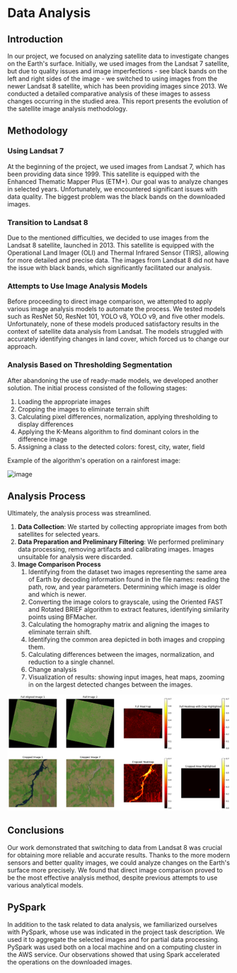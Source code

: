 # Data Analysis

## Introduction

In our project, we focused on analyzing satellite data to investigate changes on the Earth's surface. Initially, we used images from the Landsat 7 satellite, but due to quality issues and image imperfections - see black bands on the left and right sides of the image - we switched to using images from the newer Landsat 8 satellite, which has been providing images since 2013. We conducted a detailed comparative analysis of these images to assess changes occurring in the studied area. This report presents the evolution of the satellite image analysis methodology.

## Methodology

### Using Landsat 7

At the beginning of the project, we used images from Landsat 7, which has been providing data since 1999. This satellite is equipped with the Enhanced Thematic Mapper Plus (ETM+). Our goal was to analyze changes in selected years. Unfortunately, we encountered significant issues with data quality. The biggest problem was the black bands on the downloaded images.

### Transition to Landsat 8

Due to the mentioned difficulties, we decided to use images from the Landsat 8 satellite, launched in 2013. This satellite is equipped with the Operational Land Imager (OLI) and Thermal Infrared Sensor (TIRS), allowing for more detailed and precise data. The images from Landsat 8 did not have the issue with black bands, which significantly facilitated our analysis.

### Attempts to Use Image Analysis Models

Before proceeding to direct image comparison, we attempted to apply various image analysis models to automate the process. We tested models such as ResNet 50, ResNet 101, YOLO v8, YOLO v9, and five other models. Unfortunately, none of these models produced satisfactory results in the context of satellite data analysis from Landsat. The models struggled with accurately identifying changes in land cover, which forced us to change our approach.

### Analysis Based on Thresholding Segmentation

After abandoning the use of ready-made models, we developed another solution. The initial process consisted of the following stages:

1. Loading the appropriate images
2. Cropping the images to eliminate terrain shift
3. Calculating pixel differences, normalization, applying thresholding to display differences
4. Applying the K-Means algorithm to find dominant colors in the difference image
5. Assigning a class to the detected colors: forest, city, water, field

Example of the algorithm's operation on a rainforest image:

![image](https://github.com/knrdsmt/AWS-Klasyfikacja/assets/97449172/1c49f25b-2f75-4c2b-bbf9-06ecf149c2c6)

## Analysis Process

Ultimately, the analysis process was streamlined.

1. **Data Collection**: We started by collecting appropriate images from both satellites for selected years.
2. **Data Preparation and Preliminary Filtering**: We performed preliminary data processing, removing artifacts and calibrating images. Images unsuitable for analysis were discarded.
3. **Image Comparison Process**
   1. Identifying from the dataset two images representing the same area of Earth by decoding information found in the file names: reading the path, row, and year parameters. Determining which image is older and which is newer.
   2. Converting the image colors to grayscale, using the Oriented FAST and Rotated BRIEF algorithm to extract features, identifying similarity points using BFMacher.
   3. Calculating the homography matrix and aligning the images to eliminate terrain shift.
   4. Identifying the common area depicted in both images and cropping them.
   5. Calculating differences between the images, normalization, and reduction to a single channel.
   6. Change analysis
   7. Visualization of results: showing input images, heat maps, zooming in on the largest detected changes between the images.

![alt text](1.png)

## Conclusions

Our work demonstrated that switching to data from Landsat 8 was crucial for obtaining more reliable and accurate results. Thanks to the more modern sensors and better quality images, we could analyze changes on the Earth's surface more precisely. We found that direct image comparison proved to be the most effective analysis method, despite previous attempts to use various analytical models.

## PySpark

In addition to the task related to data analysis, we familiarized ourselves with PySpark, whose use was indicated in the project task description. We used it to aggregate the selected images and for partial data processing. PySpark was used both on a local machine and on a computing cluster in the AWS service. Our observations showed that using Spark accelerated the operations on the downloaded images.
